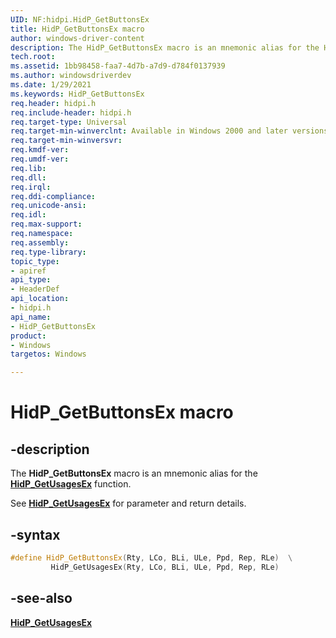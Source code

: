 ```yaml
---
UID: NF:hidpi.HidP_GetButtonsEx
title: HidP_GetButtonsEx macro
author: windows-driver-content
description: The HidP_GetButtonsEx macro is an mnemonic alias for the HidP_GetUsagesEx function.
tech.root:
ms.assetid: 1bb98458-faa7-4d7b-a7d9-d784f0137939
ms.author: windowsdriverdev
ms.date: 1/29/2021
ms.keywords: HidP_GetButtonsEx
req.header: hidpi.h
req.include-header: hidpi.h
req.target-type: Universal
req.target-min-winverclnt: Available in Windows 2000 and later versions of Windows.
req.target-min-winversvr:
req.kmdf-ver:
req.umdf-ver:
req.lib:
req.dll:
req.irql: 
req.ddi-compliance:
req.unicode-ansi:
req.idl:
req.max-support:
req.namespace:
req.assembly:
req.type-library: 
topic_type: 
- apiref
api_type: 
- HeaderDef
api_location: 
- hidpi.h
api_name: 
- HidP_GetButtonsEx
product: 
- Windows
targetos: Windows

---
```


# HidP_GetButtonsEx macro

## -description

The **HidP\_GetButtonsEx** macro is an mnemonic alias for the [**HidP\_GetUsagesEx**](./nf-hidpi-hidp_getusagesex.md) function.

See [**HidP\_GetUsagesEx**](./nf-hidpi-hidp_getusagesex.md) for parameter and return details.

## -syntax

```cpp
#define HidP_GetButtonsEx(Rty, LCo, BLi, ULe, Ppd, Rep, RLe)  \
         HidP_GetUsagesEx(Rty, LCo, BLi, ULe, Ppd, Rep, RLe)
```

## -see-also

[**HidP\_GetUsagesEx**](./nf-hidpi-hidp_getusagesex.md)